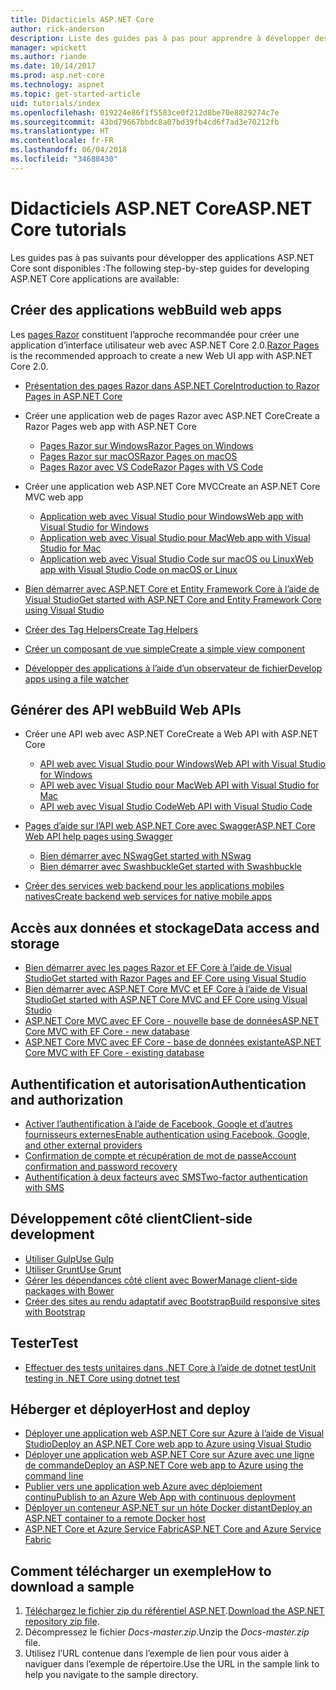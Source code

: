 ```yaml
---
title: Didacticiels ASP.NET Core
author: rick-anderson
description: Liste des guides pas à pas pour apprendre à développer des applications ASP.NET Core.
manager: wpickett
ms.author: riande
ms.date: 10/14/2017
ms.prod: asp.net-core
ms.technology: aspnet
ms.topic: get-started-article
uid: tutorials/index
ms.openlocfilehash: 019224e86f1f5583ce0f212d8be70e8829274c7e
ms.sourcegitcommit: 43bd79667bbdc8a07bd39fb4cd6f7ad3e70212fb
ms.translationtype: HT
ms.contentlocale: fr-FR
ms.lasthandoff: 06/04/2018
ms.locfileid: "34688430"
---
```

# <a name="aspnet-core-tutorials"></a><span data-ttu-id="62178-103">Didacticiels ASP.NET Core</span><span class="sxs-lookup"><span data-stu-id="62178-103">ASP.NET Core tutorials</span></span>

<span data-ttu-id="62178-104">Les guides pas à pas suivants pour développer des applications ASP.NET Core sont disponibles :</span><span class="sxs-lookup"><span data-stu-id="62178-104">The following step-by-step guides for developing ASP.NET Core applications are available:</span></span>

## <a name="build-web-apps"></a><span data-ttu-id="62178-105">Créer des applications web</span><span class="sxs-lookup"><span data-stu-id="62178-105">Build web apps</span></span>

<span data-ttu-id="62178-106">Les [pages Razor](xref:mvc/razor-pages/index) constituent l’approche recommandée pour créer une application d’interface utilisateur web avec ASP.NET Core 2.0.</span><span class="sxs-lookup"><span data-stu-id="62178-106">[Razor Pages](xref:mvc/razor-pages/index) is the recommended approach to create a new Web UI app with ASP.NET Core 2.0.</span></span>

* [<span data-ttu-id="62178-107">Présentation des pages Razor dans ASP.NET Core</span><span class="sxs-lookup"><span data-stu-id="62178-107">Introduction to Razor Pages in ASP.NET Core</span></span>](xref:mvc/razor-pages/index)
* <span data-ttu-id="62178-108">Créer une application web de pages Razor avec ASP.NET Core</span><span class="sxs-lookup"><span data-stu-id="62178-108">Create a Razor Pages web app with ASP.NET Core</span></span>

   * [<span data-ttu-id="62178-109">Pages Razor sur Windows</span><span class="sxs-lookup"><span data-stu-id="62178-109">Razor Pages on Windows</span></span>](xref:tutorials/razor-pages/index)
   * [<span data-ttu-id="62178-110">Pages Razor sur macOS</span><span class="sxs-lookup"><span data-stu-id="62178-110">Razor Pages on macOS</span></span>](xref:tutorials/razor-pages-mac/index)
   * [<span data-ttu-id="62178-111">Pages Razor avec VS Code</span><span class="sxs-lookup"><span data-stu-id="62178-111">Razor Pages with VS Code</span></span>](xref:tutorials/razor-pages-vsc/index)  

* <span data-ttu-id="62178-112">Créer une application web ASP.NET Core MVC</span><span class="sxs-lookup"><span data-stu-id="62178-112">Create an ASP.NET Core MVC web app</span></span>

   * [<span data-ttu-id="62178-113">Application web avec Visual Studio pour Windows</span><span class="sxs-lookup"><span data-stu-id="62178-113">Web app with Visual Studio for Windows</span></span>](xref:tutorials/first-mvc-app/index)
   * [<span data-ttu-id="62178-114">Application web avec Visual Studio pour Mac</span><span class="sxs-lookup"><span data-stu-id="62178-114">Web app with Visual Studio for Mac</span></span>](xref:tutorials/first-mvc-app-mac/index)
   * [<span data-ttu-id="62178-115">Application web avec Visual Studio Code sur macOS ou Linux</span><span class="sxs-lookup"><span data-stu-id="62178-115">Web app with Visual Studio Code on macOS or Linux</span></span>](xref:tutorials/first-mvc-app-xplat/index)

* [<span data-ttu-id="62178-116">Bien démarrer avec ASP.NET Core et Entity Framework Core à l’aide de Visual Studio</span><span class="sxs-lookup"><span data-stu-id="62178-116">Get started with ASP.NET Core and Entity Framework Core using Visual Studio</span></span>](xref:data/ef-mvc/index)
* [<span data-ttu-id="62178-117">Créer des Tag Helpers</span><span class="sxs-lookup"><span data-stu-id="62178-117">Create Tag Helpers</span></span>](xref:mvc/views/tag-helpers/authoring)
* [<span data-ttu-id="62178-118">Créer un composant de vue simple</span><span class="sxs-lookup"><span data-stu-id="62178-118">Create a simple view component</span></span>](xref:mvc/views/view-components#walkthrough-creating-a-simple-view-component)
* [<span data-ttu-id="62178-119">Développer des applications à l’aide d’un observateur de fichier</span><span class="sxs-lookup"><span data-stu-id="62178-119">Develop apps using a file watcher</span></span>](xref:tutorials/dotnet-watch)

## <a name="build-web-apis"></a><span data-ttu-id="62178-120">Générer des API web</span><span class="sxs-lookup"><span data-stu-id="62178-120">Build Web APIs</span></span>
* <span data-ttu-id="62178-121">Créer une API web avec ASP.NET Core</span><span class="sxs-lookup"><span data-stu-id="62178-121">Create a Web API with ASP.NET Core</span></span>

  * [<span data-ttu-id="62178-122">API web avec Visual Studio pour Windows</span><span class="sxs-lookup"><span data-stu-id="62178-122">Web API with Visual Studio for Windows</span></span>](xref:tutorials/first-web-api)
  * [<span data-ttu-id="62178-123">API web avec Visual Studio pour Mac</span><span class="sxs-lookup"><span data-stu-id="62178-123">Web API with Visual Studio for Mac</span></span>](xref:tutorials/first-web-api-mac)
  * [<span data-ttu-id="62178-124">API web avec Visual Studio Code</span><span class="sxs-lookup"><span data-stu-id="62178-124">Web API with Visual Studio Code</span></span>](xref:tutorials/web-api-vsc)

* [<span data-ttu-id="62178-125">Pages d’aide sur l’API web ASP.NET Core avec Swagger</span><span class="sxs-lookup"><span data-stu-id="62178-125">ASP.NET Core Web API help pages using Swagger</span></span>](xref:tutorials/web-api-help-pages-using-swagger)
  * [<span data-ttu-id="62178-126">Bien démarrer avec NSwag</span><span class="sxs-lookup"><span data-stu-id="62178-126">Get started with NSwag</span></span>](xref:tutorials/get-started-with-nswag)
  * [<span data-ttu-id="62178-127">Bien démarrer avec Swashbuckle</span><span class="sxs-lookup"><span data-stu-id="62178-127">Get started with Swashbuckle</span></span>](xref:tutorials/get-started-with-swashbuckle)

* [<span data-ttu-id="62178-128">Créer des services web backend pour les applications mobiles natives</span><span class="sxs-lookup"><span data-stu-id="62178-128">Create backend web services for native mobile apps</span></span>](xref:mobile/native-mobile-backend)

## <a name="data-access-and-storage"></a><span data-ttu-id="62178-129">Accès aux données et stockage</span><span class="sxs-lookup"><span data-stu-id="62178-129">Data access and storage</span></span>
* [<span data-ttu-id="62178-130">Bien démarrer avec les pages Razor et EF Core à l’aide de Visual Studio</span><span class="sxs-lookup"><span data-stu-id="62178-130">Get started with Razor Pages and EF Core using Visual Studio</span></span>](xref:data/ef-rp/intro)
* [<span data-ttu-id="62178-131">Bien démarrer avec ASP.NET Core MVC et EF Core à l’aide de Visual Studio</span><span class="sxs-lookup"><span data-stu-id="62178-131">Get started with ASP.NET Core MVC and EF Core using Visual Studio</span></span>](xref:data/ef-mvc/index)
* [<span data-ttu-id="62178-132">ASP.NET Core MVC avec EF Core - nouvelle base de données</span><span class="sxs-lookup"><span data-stu-id="62178-132">ASP.NET Core MVC with EF Core - new database</span></span>](/ef/core/get-started/aspnetcore/new-db)
* [<span data-ttu-id="62178-133">ASP.NET Core MVC avec EF Core - base de données existante</span><span class="sxs-lookup"><span data-stu-id="62178-133">ASP.NET Core MVC with EF Core - existing database</span></span>](/ef/core/get-started/aspnetcore/existing-db)

## <a name="authentication-and-authorization"></a><span data-ttu-id="62178-134">Authentification et autorisation</span><span class="sxs-lookup"><span data-stu-id="62178-134">Authentication and authorization</span></span>
* [<span data-ttu-id="62178-135">Activer l’authentification à l’aide de Facebook, Google et d’autres fournisseurs externes</span><span class="sxs-lookup"><span data-stu-id="62178-135">Enable authentication using Facebook, Google, and other external providers</span></span>](xref:security/authentication/social/index)
* [<span data-ttu-id="62178-136">Confirmation de compte et récupération de mot de passe</span><span class="sxs-lookup"><span data-stu-id="62178-136">Account confirmation and password recovery</span></span>](xref:security/authentication/accconfirm)
* [<span data-ttu-id="62178-137">Authentification à deux facteurs avec SMS</span><span class="sxs-lookup"><span data-stu-id="62178-137">Two-factor authentication with SMS</span></span>](xref:security/authentication/2fa)

## <a name="client-side-development"></a><span data-ttu-id="62178-138">Développement côté client</span><span class="sxs-lookup"><span data-stu-id="62178-138">Client-side development</span></span>
* [<span data-ttu-id="62178-139">Utiliser Gulp</span><span class="sxs-lookup"><span data-stu-id="62178-139">Use Gulp</span></span>](xref:client-side/using-gulp)
* [<span data-ttu-id="62178-140">Utiliser Grunt</span><span class="sxs-lookup"><span data-stu-id="62178-140">Use Grunt</span></span>](xref:client-side/using-grunt)
* [<span data-ttu-id="62178-141">Gérer les dépendances côté client avec Bower</span><span class="sxs-lookup"><span data-stu-id="62178-141">Manage client-side packages with Bower</span></span>](xref:client-side/bower)
* [<span data-ttu-id="62178-142">Créer des sites au rendu adaptatif avec Bootstrap</span><span class="sxs-lookup"><span data-stu-id="62178-142">Build responsive sites with Bootstrap</span></span>](xref:client-side/bootstrap)

## <a name="test"></a><span data-ttu-id="62178-143">Tester</span><span class="sxs-lookup"><span data-stu-id="62178-143">Test</span></span>
* [<span data-ttu-id="62178-144">Effectuer des tests unitaires dans .NET Core à l’aide de dotnet test</span><span class="sxs-lookup"><span data-stu-id="62178-144">Unit testing in .NET Core using dotnet test</span></span>](/dotnet/articles/core/testing/unit-testing-with-dotnet-test)

## <a name="host-and-deploy"></a><span data-ttu-id="62178-145">Héberger et déployer</span><span class="sxs-lookup"><span data-stu-id="62178-145">Host and deploy</span></span>
* [<span data-ttu-id="62178-146">Déployer une application web ASP.NET Core sur Azure à l’aide de Visual Studio</span><span class="sxs-lookup"><span data-stu-id="62178-146">Deploy an ASP.NET Core web app to Azure using Visual Studio</span></span>](xref:tutorials/publish-to-azure-webapp-using-vs)
* [<span data-ttu-id="62178-147">Déployer une application web ASP.NET Core sur Azure avec une ligne de commande</span><span class="sxs-lookup"><span data-stu-id="62178-147">Deploy an ASP.NET Core web app to Azure using the command line</span></span>](xref:tutorials/publish-to-azure-webapp-using-cli)
* [<span data-ttu-id="62178-148">Publier vers une application web Azure avec déploiement continu</span><span class="sxs-lookup"><span data-stu-id="62178-148">Publish to an Azure Web App with continuous deployment</span></span>](xref:host-and-deploy/azure-apps/azure-continuous-deployment)
* [<span data-ttu-id="62178-149">Déployer un conteneur ASP.NET sur un hôte Docker distant</span><span class="sxs-lookup"><span data-stu-id="62178-149">Deploy an ASP.NET container to a remote Docker host</span></span>](/azure/vs-azure-tools-docker-hosting-web-apps-in-docker)
* [<span data-ttu-id="62178-150">ASP.NET Core et Azure Service Fabric</span><span class="sxs-lookup"><span data-stu-id="62178-150">ASP.NET Core and Azure Service Fabric</span></span>](/azure/service-fabric/service-fabric-add-a-web-frontend)

<a name="download"></a> 
## <a name="how-to-download-a-sample"></a><span data-ttu-id="62178-151">Comment télécharger un exemple</span><span class="sxs-lookup"><span data-stu-id="62178-151">How to download a sample</span></span>
1. <span data-ttu-id="62178-152">[Téléchargez le fichier zip du référentiel ASP.NET](https://codeload.github.com/aspnet/Docs/zip/master).</span><span class="sxs-lookup"><span data-stu-id="62178-152">[Download the ASP.NET repository zip file](https://codeload.github.com/aspnet/Docs/zip/master).</span></span>
1. <span data-ttu-id="62178-153">Décompressez le fichier *Docs-master.zip*.</span><span class="sxs-lookup"><span data-stu-id="62178-153">Unzip the *Docs-master.zip* file.</span></span>
1. <span data-ttu-id="62178-154">Utilisez l’URL contenue dans l’exemple de lien pour vous aider à naviguer dans l’exemple de répertoire.</span><span class="sxs-lookup"><span data-stu-id="62178-154">Use the URL in the sample link to help you navigate to the sample directory.</span></span> 
